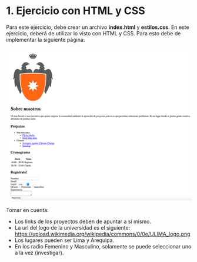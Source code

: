 # 1. Ejercicio con HTML y CSS

Para este ejercicio, debe crear un archivo **index.html** y **estilos.css**. En este ejercicio, deberá de utilizar lo visto con HTML y CSS. Para esto debe de implementar la siguiente página:

![Resultado requerido](resultado_requerido.png "Resultado")

Tomar en cuenta:

- Los links de los proyectos deben de apuntar a sí mismo.
- La url del logo de la universidad es el siguiente: https://upload.wikimedia.org/wikipedia/commons/0/0e/ULIMA_logo.png
- Los lugares pueden ser Lima y Arequipa.
- En los radio Femenino y Masculino, solamente se puede seleccionar uno a la vez (investigar).

